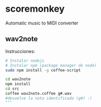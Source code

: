 # scoremonkey
Automatic music to MIDI converter

## wav2note

Instrucciones:
```bash
# Instalar nodejs
# Instalar npm (package manager de node)
sudo npm install -g coffee-script

cd wav2note
npm install
cd src
coffee wav2note.coffee g#.wav
#devuelve la nota identificada (g#) :)
``` 